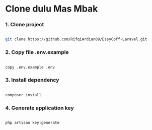 # Clone dulu Mas Mbak

### 1. Clone project

```bash

git clone https://github.com/RifqiArdian09/EssyCoff-Laravel.git

```

### 2. Copy file .env.example

```bash

copy .env.example .env

```

### 3. Install dependency

```bash

composer install

```

### 4. Generate application key

```bash

php artisan key:generate

```


